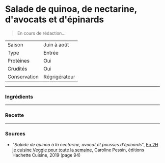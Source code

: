 # Salade de quinoa, de nectarine, d'avocats et d'épinards

> En cours de rédaction...

| | |
|:---|:---|
| Saison | Juin à août |
| Type | Entrée |
| Protéines | Oui |
| Crudités | Oui |
| Conservation | Régrigérateur |

---

### Ingrédients


---

### Recette


---

### Sources

* "*Salade de quinoa à la nectarine, avocat et pousses d'épinards*", [En 2H je cuisine Veggie pour toute la semaine](https://www.hachette-pratique.com/en-2h-je-cuisine-veggie-pour-toute-la-semaine-9782017059745), Caroline Pessin, éditions Hachette Cuisine, 2019 (page 94)